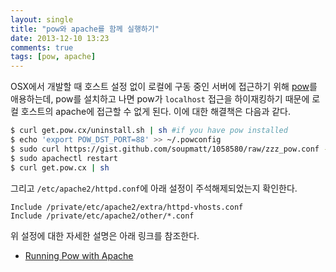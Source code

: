 ```yaml
---
layout: single
title: "pow와 apache를 함께 실행하기"
date: 2013-12-10 13:23
comments: true
tags: [pow, apache]
---
```


OSX에서 개발할 때 호스트 설정 없이 로컬에 구동 중인 서버에 접근하기 위해
[pow]를 애용하는데, pow를 설치하고 나면 pow가 `localhost` 접근을
하이재킹하기 때문에 로컬 호스트의 apache에 접근할 수 없게 된다.
이에 대한 해결책은 다음과 같다.

<!--more-->

```bash
$ curl get.pow.cx/uninstall.sh | sh #if you have pow installed
$ echo 'export POW_DST_PORT=88' >> ~/.powconfig
$ sudo curl https://gist.github.com/soupmatt/1058580/raw/zzz_pow.conf -o /private/etc/apache2/other/zzz_pow.conf
$ sudo apachectl restart
$ curl get.pow.cx | sh
```

그리고 `/etc/apache2/httpd.conf`에 아래 설정이 주석해제되었는지 확인한다.

```
Include /private/etc/apache2/extra/httpd-vhosts.conf
Include /private/etc/apache2/other/*.conf
```

위 설정에 대한 자세한 설명은 아래 링크를 참조한다.

* [Running Pow with Apache][Running Pow with Apache]

[pow]:http://pow.cx/
[Running Pow with Apache]:https://github.com/37signals/pow/wiki/Running-Pow-with-Apache
